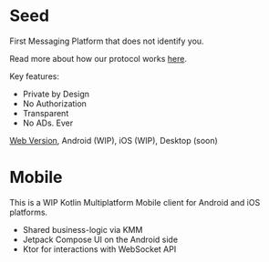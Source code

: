 # Seed

First Messaging Platform that does not identify you.

Read more about how our protocol works [here](https://github.com/seed-ecosystem/seed-whitepaper).

Key features:

- Private by Design
- No Authorization
- Transparent
- No ADs. Ever

[Web Version](https://seed-ecosystem.github.io/seed-web), Android (WIP), iOS (WIP), Desktop (soon)

# Mobile

This is a WIP Kotlin Multiplatform Mobile client for Android and iOS platforms.

- Shared business-logic via KMM
- Jetpack Compose UI on the Android side
- Ktor for interactions with WebSocket API
